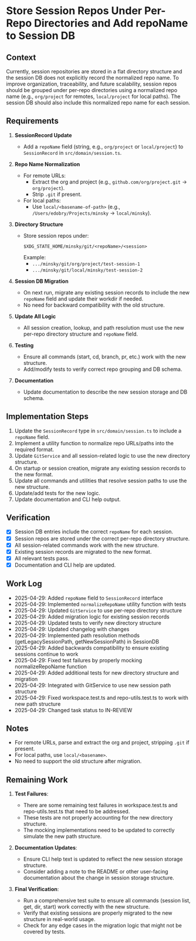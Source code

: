 # Store Session Repos Under Per-Repo Directories and Add repoName to Session DB

## Context

Currently, session repositories are stored in a flat directory structure and the session DB does not explicitly record the normalized repo name. To improve organization, traceability, and future scalability, session repos should be grouped under per-repo directories using a normalized repo name (e.g., `org/project` for remotes, `local/project` for local paths). The session DB should also include this normalized repo name for each session.

## Requirements

1. **SessionRecord Update**

   - Add a `repoName` field (string, e.g., `org/project` or `local/project`) to `SessionRecord` in `src/domain/session.ts`.

2. **Repo Name Normalization**

   - For remote URLs:
     - Extract the org and project (e.g., `github.com/org/project.git` → `org/project`).
     - Strip `.git` if present.
   - For local paths:
     - Use `local/<basename-of-path>` (e.g., `/Users/edobry/Projects/minsky` → `local/minsky`).

3. **Directory Structure**

   - Store session repos under:
     ```
     $XDG_STATE_HOME/minsky/git/<repoName>/<session>
     ```
     Example:
     - `.../minsky/git/org/project/test-session-1`
     - `.../minsky/git/local/minsky/test-session-2`

4. **Session DB Migration**

   - On next run, migrate any existing session records to include the new `repoName` field and update their workdir if needed.
   - No need for backward compatibility with the old structure.

5. **Update All Logic**

   - All session creation, lookup, and path resolution must use the new per-repo directory structure and `repoName` field.

6. **Testing**

   - Ensure all commands (start, cd, branch, pr, etc.) work with the new structure.
   - Add/modify tests to verify correct repo grouping and DB schema.

7. **Documentation**
   - Update documentation to describe the new session storage and DB schema.

## Implementation Steps

1. Update the `SessionRecord` type in `src/domain/session.ts` to include a `repoName` field.
2. Implement a utility function to normalize repo URLs/paths into the required format.
3. Update `GitService` and all session-related logic to use the new directory structure.
4. On startup or session creation, migrate any existing session records to the new format.
5. Update all commands and utilities that resolve session paths to use the new structure.
6. Update/add tests for the new logic.
7. Update documentation and CLI help output.

## Verification

- [x] Session DB entries include the correct `repoName` for each session.
- [x] Session repos are stored under the correct per-repo directory structure.
- [x] All session-related commands work with the new structure.
- [x] Existing session records are migrated to the new format.
- [x] All relevant tests pass.
- [x] Documentation and CLI help are updated.

## Work Log

- 2025-04-29: Added `repoName` field to `SessionRecord` interface
- 2025-04-29: Implemented `normalizeRepoName` utility function with tests
- 2025-04-29: Updated `GitService` to use per-repo directory structure
- 2025-04-29: Added migration logic for existing session records
- 2025-04-29: Updated tests to verify new directory structure
- 2025-04-29: Updated changelog with changes
- 2025-04-29: Implemented path resolution methods (getLegacySessionPath, getNewSessionPath) in SessionDB
- 2025-04-29: Added backwards compatibility to ensure existing sessions continue to work
- 2025-04-29: Fixed test failures by properly mocking normalizeRepoName function
- 2025-04-29: Added additional tests for new directory structure and migration
- 2025-04-29: Integrated with GitService to use new session path structure
- 2025-04-29: Fixed workspace.test.ts and repo-utils.test.ts to work with new path structure
- 2025-04-29: Changed task status to IN-REVIEW

## Notes

- For remote URLs, parse and extract the org and project, stripping `.git` if present.
- For local paths, use `local/<basename>`.
- No need to support the old structure after migration.

## Remaining Work

1. **Test Failures**:

   - There are some remaining test failures in workspace.test.ts and repo-utils.test.ts that need to be addressed.
   - These tests are not properly accounting for the new directory structure.
   - The mocking implementations need to be updated to correctly simulate the new path structure.

2. **Documentation Updates**:

   - Ensure CLI help text is updated to reflect the new session storage structure.
   - Consider adding a note to the README or other user-facing documentation about the change in session storage structure.

3. **Final Verification**:
   - Run a comprehensive test suite to ensure all commands (session list, get, dir, start) work correctly with the new structure.
   - Verify that existing sessions are properly migrated to the new structure in real-world usage.
   - Check for any edge cases in the migration logic that might not be covered by tests.
